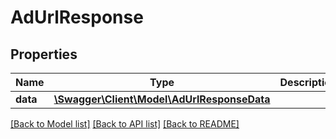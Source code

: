 # AdUrlResponse

## Properties
Name | Type | Description | Notes
------------ | ------------- | ------------- | -------------
**data** | [**\Swagger\Client\Model\AdUrlResponseData**](AdUrlResponseData.md) |  | [optional] 

[[Back to Model list]](../README.md#documentation-for-models) [[Back to API list]](../README.md#documentation-for-api-endpoints) [[Back to README]](../README.md)


